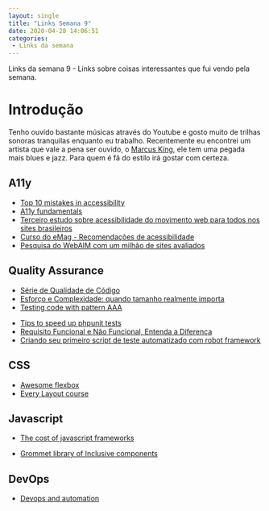 ```yaml
---
layout: single
title: "Links Semana 9"
date: 2020-04-28 14:06:51
categories:
 - Links da semana
---
```


Links da semana 9 - Links sobre coisas interessantes que fui vendo pela semana.

# Introdução

Tenho ouvido bastante músicas através do Youtube e gosto muito de trilhas sonoras tranquilas enquanto eu trabalho. Recentemente eu encontrei um artista que vale a pena ser ouvido, o  [Marcus King](https://www.youtube.com/watch?v=CEN2BxZ77d0), ele tem uma pegada mais blues e jazz. Para quem é fã do estilo irá gostar com certeza.

## A11y

* [Top 10 mistakes in accessibility](https://dev.to/hellonehha/top-10-mistakes-in-accessibility-3a06)
* [A11y fundamentals](https://a11y-fundamentals.netlify.app)
* [Terceiro estudo sobre acessibilidade do movimento web para todos nos sites brasileiros](https://mwpt.com.br/3o-estudo-de-acessibilidade-do-movimento-web-para-todos-nos-sites-brasileiros)
* [Curso do eMag - Recomendações de acessibilidade](http://emag.governoeletronico.gov.br/cursodesenvolvedor/desenvolvimento-web/recomendacoes-de-acessibilidade-definicao.html)
* [Pesquisa do WebAIM com um milhão de sites avaliados](https://webaim.org/projects/million)

## Quality Assurance

* [Série de Qualidade de Código](https://talkingabouttesting.com/2019/08/07/serie-de-qualidade-de-codigo-em-novo-formato/)
* [Esforço e Complexidade: quando tamanho realmente importa](https://agilemomentum.wordpress.com/2018/02/18/esforco-e-complexidade-quando-tamanho-realmente-importa/)
* [Testing code with pattern AAA](https://medium.com/@pjbgf/title-testing-code-ocd-and-the-aaa-pattern-df453975ab80)
- [Tips to speed up phpunit tests](https://laravel-news.com/tips-to-speed-up-phpunit-tests)
- [Requisito Funcional e Não Funcional, Entenda a Diferença](https://www.youtube.com/watch?v=YLd6AWKVyas)
- [Criando seu primeiro script de teste automatizado com robot framework](https://medium.com/@rafasousa/fazer-seu-primeiro-script-de-teste-automatizado-com-robot-framework-8f6f254cc738)

## CSS

- [Awesome flexbox](https://github.com/afonsopacifer/awesome-flexbox)
- [Every Layout course](https://every-layout.dev)

## Javascript 

* [The cost of javascript frameworks](https://timkadlec.com/remembers/2020-04-21-the-cost-of-javascript-frameworks)
- [Grommet library of Inclusive components](https://v2.grommet.io/)

## DevOps

* [Devops and automation](https://www.juanrivillas.com/blog/devops_and_automation/)